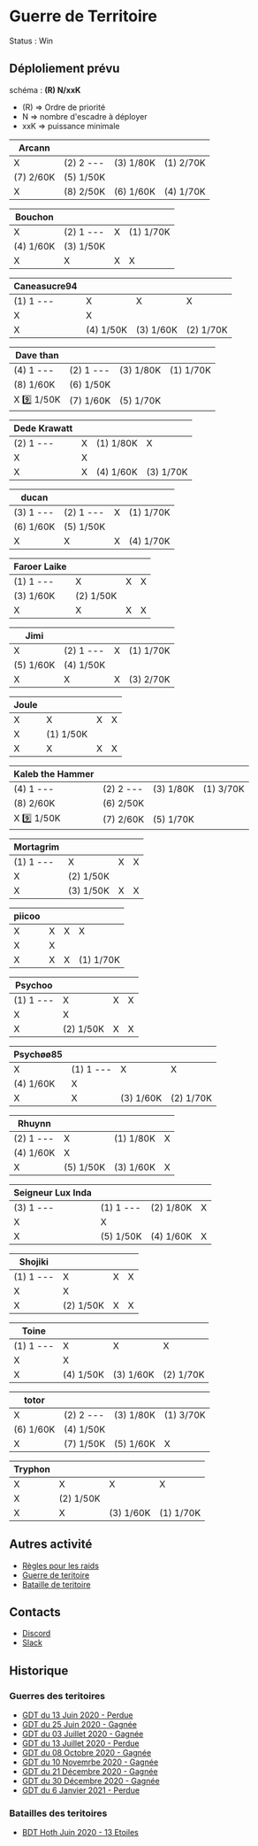 # Guerre de Territoire

Status : Win

## Déploliement prévu 

schéma : **(R) N/xxK**

* (R) => Ordre de priorité
* N => nombre d'escadre à déployer
* xxK => puissance minimale

| Arcann | | | |
|---|---|---|---|
| X  | (2) 2 --- | (3) 1/80K | (1) 2/70K
| (7) 2/60K | (5) 1/50K
| X  | (8) 2/50K | (6) 1/60K | (4) 1/70K

| Bouchon | | | |
|---|---|---|---|
| X  | (2) 1 --- | X  | (1) 1/70K
| (4) 1/60K | (3) 1/50K
| X  | X  | X  | X 

| Caneasucre94 | | | |
|---|---|---|---|
| (1) 1 --- | X  | X  | X 
| X  | X 
| X  | (4) 1/50K | (3) 1/60K | (2) 1/70K

| Dave than | | | |
|---|---|---|---|
| (4) 1 --- | (2) 1 --- | (3) 1/80K | (1) 1/70K
| (8) 1/60K | (6) 1/50K
| X  :nine: 1/50K | (7) 1/60K | (5) 1/70K

| Dede Krawatt | | | |
|---|---|---|---|
| (2) 1 --- | X  | (1) 1/80K | X 
| X  | X 
| X  | X  | (4) 1/60K | (3) 1/70K

| ducan | | | |
|---|---|---|---|
| (3) 1 --- | (2) 1 --- | X  | (1) 1/70K
| (6) 1/60K | (5) 1/50K
| X  | X  | X  | (4) 1/70K

| Faroer Laike | | | |
|---|---|---|---|
| (1) 1 --- | X  | X  | X 
| (3) 1/60K | (2) 1/50K
| X  | X  | X  | X 

| Jimi | | | |
|---|---|---|---|
| X  | (2) 1 --- | X  | (1) 1/70K
| (5) 1/60K | (4) 1/50K
| X  | X  | X  | (3) 2/70K

| Joule | | | |
|---|---|---|---|
| X  | X  | X  | X 
| X  | (1) 1/50K
| X  | X  | X  | X 

| Kaleb the Hammer | | | |
|---|---|---|---|
| (4) 1 --- | (2) 2 --- | (3) 1/80K | (1) 3/70K
| (8) 2/60K | (6) 2/50K
| X  :nine: 1/50K | (7) 2/60K | (5) 1/70K

| Mortagrim | | | |
|---|---|---|---|
| (1) 1 --- | X  | X  | X 
| X  | (2) 1/50K
| X  | (3) 1/50K | X  | X 

| piicoo | | | |
|---|---|---|---|
| X  | X  | X  | X 
| X  | X 
| X  | X  | X  | (1) 1/70K

| Psychoo | | | |
|---|---|---|---|
| (1) 1 --- | X  | X  | X 
| X  | X 
| X  | (2) 1/50K | X  | X 

| Psychøø85 | | | |
|---|---|---|---|
| X  | (1) 1 --- | X  | X 
| (4) 1/60K | X 
| X  | X  | (3) 1/60K | (2) 1/70K

| Rhuynn | | | |
|---|---|---|---|
| (2) 1 --- | X  | (1) 1/80K | X 
| (4) 1/60K | X 
| X  | (5) 1/50K | (3) 1/60K | X 

| Seigneur Lux Inda | | | |
|---|---|---|---|
| (3) 1 --- | (1) 1 --- | (2) 1/80K | X 
| X  | X 
| X  | (5) 1/50K | (4) 1/60K | X 

| Shojiki | | | |
|---|---|---|---|
| (1) 1 --- | X  | X  | X 
| X  | X 
| X  | (2) 1/50K | X  | X 

| Toine | | | |
|---|---|---|---|
| (1) 1 --- | X  | X  | X 
| X  | X 
| X  | (4) 1/50K | (3) 1/60K | (2) 1/70K

| totor | | | |
|---|---|---|---|
| X  | (2) 2 --- | (3) 1/80K | (1) 3/70K
| (6) 1/60K | (4) 1/50K
| X  | (7) 1/50K | (5) 1/60K | X 

| Tryphon | | | |
|---|---|---|---|
| X  | X  | X  | X 
| X  | (2) 1/50K
| X  | X  | (3) 1/60K | (1) 1/70K

##  Autres activité

* [Règles pour les raids](../raids.html)
* [Guerre de teritoire](../gdt.html)
* [Bataille de teritoire](../bdt.html)

## Contacts

* [Discord](https://discord.gg/9ufJHmB)
* [Slack](https://join.slack.com/t/hautconseildelaforce/shared_invite/zt-i06cmx42-kx_A~Fu2youeBDRHMqgvTA)

## Historique

### Guerres des teritoires

* [GDT du 13 Juin 2020 - Perdue](GDT-200613.html)
* [GDT du 25 Juin 2020 - Gagnée](GDT-200613.html)
* [GDT du 03 Juillet 2020 - Gagnée](GDT-200703.html)
* [GDT du 13 Juillet 2020 - Perdue](GDT-200713.html)
* [GDT du 08 Octobre 2020 - Gagnée](GDT-201008.html)
* [GDT du 10 Novemrbe 2020 - Gagnée](GDT-201110.html)
* [GDT du 21 Décembre 2020 - Gagnée](GDT-201221.html)
* [GDT du 30 Décembre 2020 - Gagnée](GDT-201230.html)
* [GDT du 6 Janvier 2021 - Perdue](GDT-210106.html)

### Batailles des teritoires

* [BDT Hoth Juin 2020 - 13 Etoiles](BDT-Hoth-200614.html)
